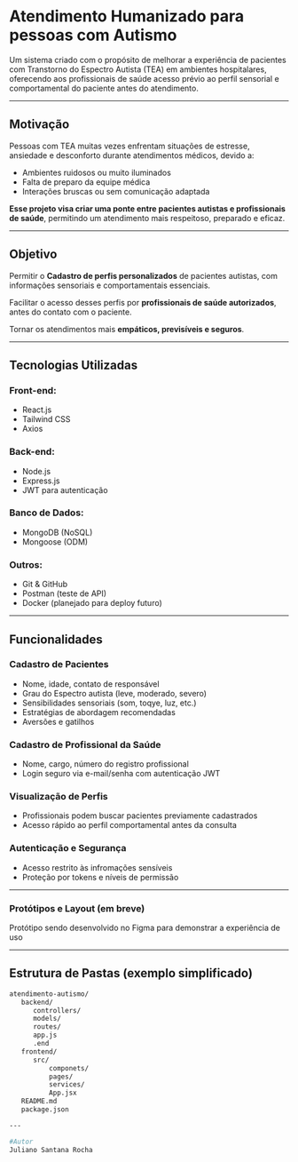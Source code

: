 # Atendimento Humanizado para pessoas com Autismo

Um sistema criado com o propósito de melhorar a experiência de pacientes com Transtorno 
do Espectro Autista (TEA) em ambientes hospitalares, oferecendo aos profissionais de saúde
acesso prévio ao perfil sensorial e comportamental do paciente antes do atendimento.

---

## Motivação

Pessoas com TEA muitas vezes enfrentam situações de estresse, ansiedade e desconforto durante
atendimentos médicos, devido a:
- Ambientes ruidosos ou muito iluminados
- Falta de preparo da equipe médica
- Interações bruscas ou sem comunicação adaptada

**Esse projeto visa criar uma ponte entre pacientes autistas e profissionais de saúde**, 
permitindo um atendimento mais respeitoso, preparado e eficaz.

---

## Objetivo

Permitir o **Cadastro de perfis personalizados** de pacientes autistas, com informações
sensoriais e comportamentais essenciais.

Facilitar o acesso desses perfis por **profissionais de saúde autorizados**, antes do
contato com o paciente.

Tornar os atendimentos mais **empáticos, previsíveis e seguros**.

---

## Tecnologias Utilizadas

### Front-end:
- React.js
- Tailwind CSS
- Axios

### Back-end:
- Node.js
- Express.js
- JWT para autenticação

### Banco de Dados:
- MongoDB (NoSQL)
- Mongoose (ODM)

### Outros:
- Git & GitHub
- Postman (teste de API)
- Docker (planejado para deploy futuro)

---

## Funcionalidades

### Cadastro de Pacientes
- Nome, idade, contato de responsável
- Grau do Espectro autista (leve, moderado, severo)
- Sensibilidades sensoriais (som, toqye, luz, etc.)
- Estratégias de abordagem recomendadas
- Aversões e gatilhos

### Cadastro de Profissional da Saúde
- Nome, cargo, número do registro profissional
- Login seguro via e-mail/senha com autenticação JWT

### Visualização de Perfis
- Profissionais podem buscar pacientes previamente cadastrados
- Acesso rápido ao perfil comportamental antes da consulta

### Autenticação e Segurança
- Acesso restrito às infromações sensíveis
- Proteção por tokens e níveis de permissão

---

### Protótipos e Layout (em breve)

Protótipo sendo desenvolvido no Figma para demonstrar a experiência de uso

---

## Estrutura de Pastas (exemplo simplificado)

```bash
atendimento-autismo/
   backend/
      controllers/
      models/
      routes/
      app.js
      .end
   frontend/
      src/
          componets/
          pages/
          services/
          App.jsx
   README.md
   package.json

---

#Autor
Juliano Santana Rocha


